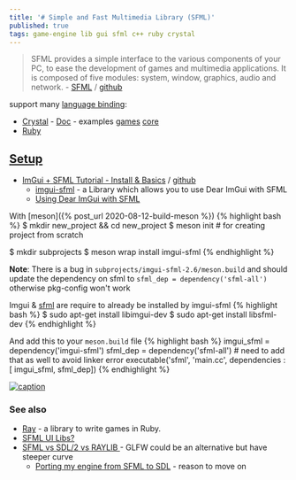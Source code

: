```yaml
---
title: '# Simple and Fast Multimedia Library (SFML)'
published: true
tags: game-engine lib gui sfml c++ ruby crystal
---
```

> SFML provides a simple interface to the various components of your PC, to ease the development of games and multimedia applications. It is composed of five modules: system, window, graphics, audio and network.  - [SFML](https://www.sfml-dev.org/) / [github](https://github.com/SFML/SFML?tab=readme-ov-file#sfml--simple-and-fast-multimedia-library)

support many [language binding](https://www.sfml-dev.org/download/bindings.php):
- [Crystal](https://github.com/oprypin/crsfml) - [Doc](https://github.com/oprypin/crsfml#documentation) - examples [games](https://github.com/oprypin/crsfml-examples) [core](https://github.com/oprypin/crsfml/tree/master/examples)
- [Ruby](http://groogy.se/mainsite/rbsfml/)

## [Setup](https://github.com/yduf/ImGui-SFML?tab=readme-ov-file#imgui--sfml-tutorial)
- [ImGui + SFML Tutorial - Install & Basics](https://www.youtube.com/watch?v=2YS5WJTeKpI) / [github](https://github.com/VictorGordan/SFML-ImGUI/blob/main/main.cpp)
	- [imgui-sfml](https://github.com/SFML/imgui-sfml?tab=readme-ov-file#imgui-sfml) - a Library which allows you to use Dear ImGui with SFML
    - [Using Dear ImGui with SFML](https://edw.is/using-imgui-with-sfml-pt1/)

With [meson]({% post_url 2020-08-12-build-meson %})
{% highlight bash %}
$ mkdir new_project && cd new_project
$ meson init               # for creating project from scratch 

$ mkdir subprojects
$ meson wrap install imgui-sfml
{% endhighlight %}

**Note**: There is a bug in `subprojects/imgui-sfml-2.6/meson.build`
and should update the dependency on sfml to `sfml_dep = dependency('sfml-all')` otherwise pkg-config won't work

Imgui & [sfml](https://www.sfml-dev.org/tutorials/2.6/start-linux.php) are require to already be installed by imgui-sfml
{% highlight bash %}
$ sudo apt-get install libimgui-dev
$ sudo apt-get install libsfml-dev
{% endhighlight %}

And add this to your `meson.build` file
{% highlight bash %}
imgui_sfml = dependency('imgui-sfml')
sfml_dep = dependency('sfml-all')			# need to add that as well to avoid linker error
executable('sfml', 'main.cc',  dependencies : [ imgui_sfml, sfml_dep])
{% endhighlight %}



[![caption](https://camo.githubusercontent.com/8f2866d1a4c5a9d021d576048760be55dfcddb2fb572222826ae92b870d09f91/68747470733a2f2f69322e77702e636f6d2f692e696d6775722e636f6d2f6951696270536b2e676966) ](https://github.com/SFML/imgui-sfml?tab=readme-ov-file#imgui-sfml)

### See also
- [Ray](http://mon-ouie.github.io/projects/ray.html) - a library to write games in Ruby.
- [SFML UI Libs?](https://www.reddit.com/r/gamedev/comments/6kk306/sfml_ui_libs/)
- [SFML vs SDL/2 vs RAYLIB ](https://www.reddit.com/r/cpp_questions/comments/uc2irf/sfml_vs_sdl2_vs_raylib/) - GLFW could be an alternative but have steeper curve
	- [Porting my engine from SFML to SDL](https://edw.is/porting-to-sdl/) - reason to move on

